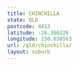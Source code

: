 ```yaml
---
title: CHINCHILLA
state: QLD
postcode: 4413
latitude: -26.360226
longitude: 150.638563
url: /qld/chinchilla/
layout: suburb
---
```

